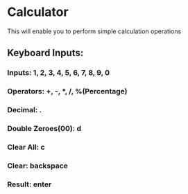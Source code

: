 # Calculator
This will enable you to perform simple calculation operations

## Keyboard Inputs:
### Inputs: 1, 2, 3, 4, 5, 6, 7, 8, 9, 0
### Operators: +, -, *, /, %(Percentage)
### Decimal: .
### Double Zeroes(00): d
### Clear All: c
### Clear: backspace
### Result: enter

